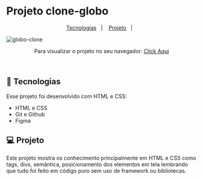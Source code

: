 # Projeto clone-globo



<p align="center">
  <a href="#-tecnologias">Tecnologias</a>&nbsp;&nbsp;&nbsp;|&nbsp;&nbsp;&nbsp;
  <a href="#-projeto">Projeto</a>&nbsp;&nbsp;&nbsp;|&nbsp;&nbsp;&nbsp;
</p>

![globo-clone](https://user-images.githubusercontent.com/50848988/229142625-e90d435d-98af-44ad-9c21-33547c21834e.gif)



<p align="center"> Para visualizar o projeto no seu navegador:
  <a href="https://globo-clone.netlify.app/" target="blanck">Click Aqui<a/>
</p>

<br>

## 🚀 Tecnologias

Esse projeto foi desenvolvido com HTML e CSS:

- HTML e CSS
- Git e Github
- Figma

## 💻 Projeto

Este projeto mostra os conhecimento principalmente em HTML e CSS como tags, divs, semântica, posicionamento dos elementos em tela lembrando que tudo foi feito em código puro sem uso de framework ou bibliotecas.

